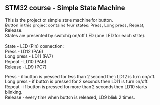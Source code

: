 ## STM32 course - Simple State Machine

This is the project of simple state machine for button.\
Button in this project contains four states: Press, Long press, Repeat, Release.\
States are presented by switchig on/off LED (one LED for each state).\
\
State - LED (Pin) connection:\
Press - LD12 (PA6)\
Long press - LD11 (PA7)\
Repeat - LD10 (PA6)\
Release - LD9 (PC7)

Press - if button is pressed for less than 2 second then LD12 is turn on/off.\
Long press - if button is pressed for 2 seconds then LD11 is turn on/off.\
Repeat - if button is pressed for more than 2 seconds then LD10 starts blinking.\
Release - every time when button is released, LD9 blink 2 times.